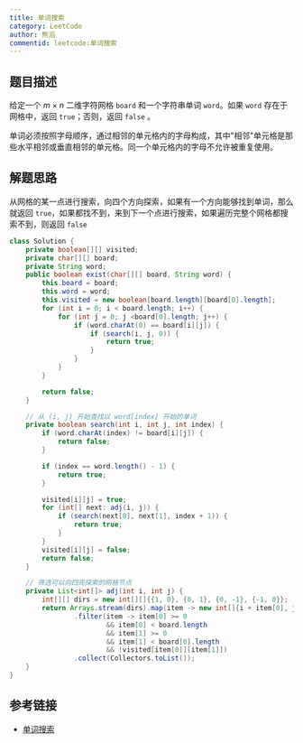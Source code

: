 ```yaml
---
title: 单词搜索
category: LeetCode
author: 熊滔
commentid: leetcode:单词搜索
---
```


## 题目描述

给定一个 $m \times n$ 二维字符网格 `board` 和一个字符串单词 `word`。如果 `word` 存在于网格中，返回 `true`；否则，返回 `false` 。

单词必须按照字母顺序，通过相邻的单元格内的字母构成，其中"相邻"单元格是那些水平相邻或垂直相邻的单元格。同一个单元格内的字母不允许被重复使用。

## 解题思路

从网格的某一点进行搜索，向四个方向探索，如果有一个方向能够找到单词，那么就返回 `true`，如果都找不到，来到下一个点进行搜索，如果遍历完整个网格都搜索不到，则返回 `false`

```java
class Solution {
    private boolean[][] visited;
    private char[][] board;
    private String word;
    public boolean exist(char[][] board, String word) {
        this.board = board;
        this.word = word;
        this.visited = new boolean[board.length][board[0].length];
        for (int i = 0; i < board.length; i++) {
            for (int j = 0; j <board[0].length; j++) {
                if (word.charAt(0) == board[i][j]) {
                    if (search(i, j, 0)) {
                        return true;
                    }
                }
            }
        }

        return false;
    }

    // 从 (i, j) 开始查找以 word[index] 开始的单词
    private boolean search(int i, int j, int index) {
        if (word.charAt(index) != board[i][j]) {
            return false;
        }

        if (index == word.length() - 1) {
            return true;
        }

        visited[i][j] = true;
        for (int[] next: adj(i, j)) {
            if (search(next[0], next[1], index + 1)) {
                return true;
            }
        }
        visited[i][j] = false;
        return false;
    }

    // 筛选可以向四周探索的网格节点
    private List<int[]> adj(int i, int j) {
        int[][] dirs = new int[][]{{1, 0}, {0, 1}, {0, -1}, {-1, 0}};
        return Arrays.stream(dirs).map(item -> new int[]{i + item[0], j + item[1]})
                .filter(item -> item[0] >= 0
                        && item[0] < board.length
                        && item[1] >= 0
                        && item[1] < board[0].length
                        && !visited[item[0]][item[1]])
                .collect(Collectors.toList());
    }
}
```

## 参考链接

- [单词搜索](https://leetcode-cn.com/problems/word-search/)

